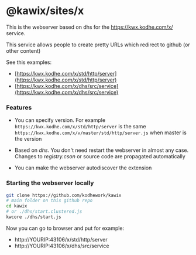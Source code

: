 # @kawix/sites/x

This is the webserver based on dhs for the https://kwx.kodhe.com/x/ service.

This service allows people to create pretty URLs which redirect to github (or other content)

See this examples:

* [https://kwx.kodhe.com/x/std/http/server](https://kwx.kodhe.com/x/std/http/server)
* [https://kwx.kodhe.com/x/dhs/src/service](https://kwx.kodhe.com/x/dhs/src/service)


### Features

* You can specify version. For example ```https://kwx.kodhe.com/x/std/http/server``` is the same ```https://kwx.kodhe.com/x/v/master/std/http/server.js``` when master is the version

* Based on *dhs*. You don't need restart the webserver in almost any case. Changes to *registry.cson* or source code are propagated automatically

* You can make the webserver autodiscover the extension


### Starting the webserver locally


```bash
git clone https://github.com/kodhework/kawix
# main folder on this github repo
cd kawix
# or ./dhs/start.clustered.js
kwcore ./dhs/start.js
```

Now you can go to browser and put for example:

* http://YOURIP:43106/x/std/http/server
* http://YOURIP:43106/x/dhs/src/service

